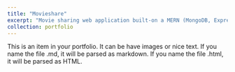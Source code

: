 ```yaml
---
title: "Movieshare"
excerpt: "Movie sharing web application built-on a MERN (MongoDB, ExpressJS, ReactJs, NodeJS) <br/><img src='/images/movieshare.png'/>"
collection: portfolio
---
```


This is an item in your portfolio. It can be have images or nice text. If you name the file .md, it will be parsed as markdown. If you name the file .html, it will be parsed as HTML. 
